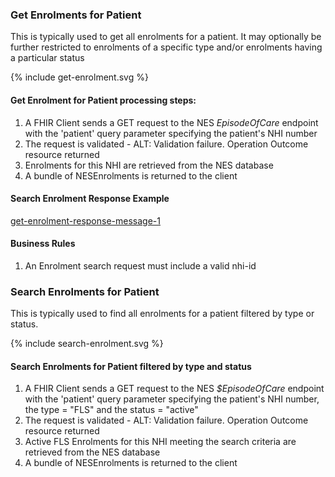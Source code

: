 

### Get Enrolments for Patient
This is typically used to get all enrolments for a patient. It may optionally be further restricted to enrolments of a specific type  and/or enrolments having a particular status


<div>
{% include get-enrolment.svg %}
</div>



####  Get Enrolment for Patient  processing steps:

1. A FHIR Client sends a GET request  to the NES  *EpisodeOfCare* endpoint with  the 'patient' query parameter specifying the patient's NHI number
2. The request is validated - ALT: Validation failure. Operation Outcome resource returned
3. Enrolments for  this NHI are retrieved from the NES database
4. A bundle of NESEnrolments is returned to the client



####  Search Enrolment Response Example 
[get-enrolment-response-message-1](Bundle-EN88776655.json.html)

#### Business  Rules
1.  An Enrolment search request must include a valid nhi-id


### Search Enrolments for Patient
This is typically used to find all enrolments for a patient filtered by type or status. 


<div>
{% include search-enrolment.svg %}
</div>



####  Search Enrolments for Patient filtered by type and status

1. A FHIR Client sends a GET request  to the NES  *$EpisodeOfCare* endpoint with  the 'patient' query parameter specifying the patient's NHI number, the type = "FLS" and the status = "active"
2. The request is validated - ALT: Validation failure. Operation Outcome resource returned
3. Active FLS Enrolments for  this NHI meeting the search criteria are retrieved from the NES database
4. A bundle of NESEnrolments is returned to the client





